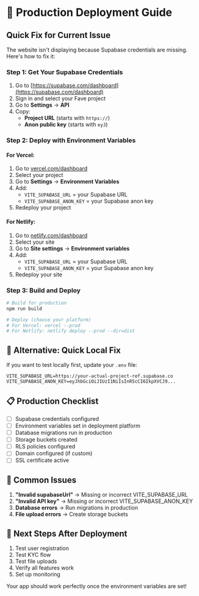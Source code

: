 # 🚀 Production Deployment Guide

## Quick Fix for Current Issue

The website isn't displaying because Supabase credentials are missing. Here's how to fix it:

### **Step 1: Get Your Supabase Credentials**

1. Go to [https://supabase.com/dashboard](https://supabase.com/dashboard)
2. Sign in and select your Fave project
3. Go to **Settings** → **API**
4. Copy:
   - **Project URL** (starts with `https://`)
   - **Anon public key** (starts with `eyJ`)

### **Step 2: Deploy with Environment Variables**

#### **For Vercel:**
1. Go to [vercel.com/dashboard](https://vercel.com/dashboard)
2. Select your project
3. Go to **Settings** → **Environment Variables**
4. Add:
   - `VITE_SUPABASE_URL` = your Supabase URL
   - `VITE_SUPABASE_ANON_KEY` = your Supabase anon key
5. Redeploy your project

#### **For Netlify:**
1. Go to [netlify.com/dashboard](https://netlify.com/dashboard)
2. Select your site
3. Go to **Site settings** → **Environment variables**
4. Add:
   - `VITE_SUPABASE_URL` = your Supabase URL
   - `VITE_SUPABASE_ANON_KEY` = your Supabase anon key
5. Redeploy your site

### **Step 3: Build and Deploy**

```bash
# Build for production
npm run build

# Deploy (choose your platform)
# For Vercel: vercel --prod
# For Netlify: netlify deploy --prod --dir=dist
```

## 🔧 **Alternative: Quick Local Fix**

If you want to test locally first, update your `.env` file:

```env
VITE_SUPABASE_URL=https://your-actual-project-ref.supabase.co
VITE_SUPABASE_ANON_KEY=eyJhbGciOiJIUzI1NiIsInR5cCI6IkpXVCJ9...
```

## 📋 **Production Checklist**

- [ ] Supabase credentials configured
- [ ] Environment variables set in deployment platform
- [ ] Database migrations run in production
- [ ] Storage buckets created
- [ ] RLS policies configured
- [ ] Domain configured (if custom)
- [ ] SSL certificate active

## 🚨 **Common Issues**

1. **"Invalid supabaseUrl"** → Missing or incorrect VITE_SUPABASE_URL
2. **"Invalid API key"** → Missing or incorrect VITE_SUPABASE_ANON_KEY
3. **Database errors** → Run migrations in production
4. **File upload errors** → Create storage buckets

## 🎯 **Next Steps After Deployment**

1. Test user registration
2. Test KYC flow
3. Test file uploads
4. Verify all features work
5. Set up monitoring

Your app should work perfectly once the environment variables are set!
